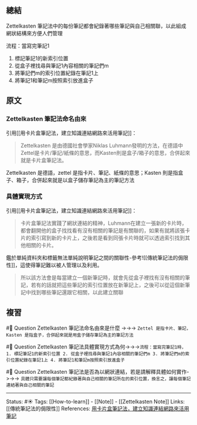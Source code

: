 
## 總結
Zettelkasten 筆記法中的每份筆記都會紀錄著哪些筆記與自己相關聯，以此組成網狀結構來方便人們管理

流程：當寫完筆記1
1. 標記筆記1的新索引位置
2. 從盒子裡找尋與筆記1內容相關的筆記們m
3. 將筆記們m的索引位置紀錄在筆記1上
4. 將筆記1和筆記m按照索引放進盒子
## 原文
###  Zettelkasten 筆記法命名由來
引用[[用卡片盒筆記法，建立知識連結網路來活用筆記]]：
> Zettelkasten 是由德國社會學家Niklas Luhmann發明的方法，在德語中Zettel是卡片/筆記/紙條的意思，而Kasten則是盒子/箱子的意思，合併起來就是卡片盒筆記法。 

Zettelkasten 是德語，zettel 是指卡片、筆記、紙條的意思；Kasten 則是指盒子、箱子，合併起來就是以盒子儲存筆記為主的筆記方法

### 具體實現方式
引用[[用卡片盒筆記法，建立知識連結網路來活用筆記]]：
> 卡片盒筆記法實踐了網狀連結的精神，Luhmann在建立一張新的卡片時，都會翻開他的盒子找找看有沒有相關的筆記是有關聯的，如果有就將該張卡片的索引寫到新的卡片上，之後若是看到同張卡片時就可以透過索引找到其他相關的卡片。 

鑑於單純資料夾和標籤無法單純說明筆記之間的關聯性-參考![[傳統筆記法的侷限性]]，這使得筆記難以被人管理以及利用。

> 所以該方法會是每當建立一個新筆記時，就會先從盒子裡找有沒有相關的筆記，若有的話就把這些筆記的索引位置放在新筆記上，之後可以從這個新筆記中找到哪些筆記還跟它相關，以此建立關聯

## 複習
#🧠 Question Zettelkasten 筆記法命名由來是什麼 ->->-> `Zettel 是指卡片、筆記，Kasten 是指盒子，合併起來就是用盒子儲存筆記為主的筆記方法`

#🧠 Question  Zettelkasten 筆記法具體實現方式為何->->->`流程：當寫完筆記1時，1. 標記筆記1的新索引位置 2. 從盒子裡找尋與筆記1內容相關的筆記們m 3. 將筆記們m的索引位置紀錄在筆記1上 4. 將筆記1和筆記m按照索引放進盒子`

#🧠 Question Zettelkasten 筆記法是否為以網狀連結，若是請解釋具體如何實作->->-> `具體只需要讓每個筆記都紀錄著與自己相關的筆記所在的索引位置，換言之，讓每個筆記連結著與自己相關的筆記`

---
Status: #☀️
Tags: 
[[How-to-learn]] - [[Note]] - [[Zettelkasten Note]]
Links: 	
[[傳統筆記法的侷限性]] 
References:
[ 用卡片盒筆記法，建立知識連結網路來活用筆記](https://medium.com/pm%E7%9A%84%E7%94%9F%E7%94%A2%E5%8A%9B%E5%B7%A5%E5%85%B7%E7%AE%B1/zettelkasten%E5%8D%A1%E7%89%87%E7%9B%92%E7%AD%86%E8%A8%98%E6%B3%95-%E5%BB%BA%E7%AB%8B%E7%9F%A5%E8%AD%98%E9%80%A3%E7%B5%90%E7%B6%B2%E8%B7%AF%E4%BE%86%E6%B4%BB%E7%94%A8%E7%AD%86%E8%A8%98-f85a91729521)